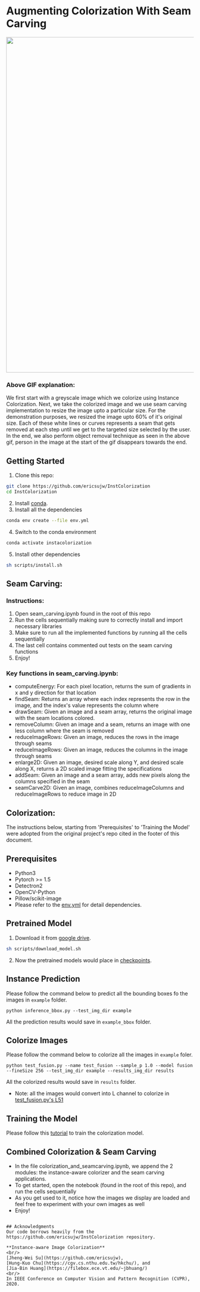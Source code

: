 # Augmenting Colorization With Seam Carving

<img src="https://github.com/ishanpakuwal/colorization/blob/main/updated_enhanced_colorizer.gif" width="900">

### Above GIF explanation:
We first start with a greyscale image which we colorize using Instance Colorization. Next, we take the colorized image and we use seam carving implementation to resize the image upto a particular size. For the demonstration purposes, we resized the image upto 60% of it's original size. Each of these white lines or curves represents a seam that gets removed at each step until we get to the targeted size selected by the user. In the end, we also perform object removal technique as seen in the above gif, person in the image at the start of the gif disappears towards the end.

## Getting Started
1. Clone this repo:
```sh
git clone https://github.com/ericsujw/InstColorization
cd InstColorization
```
2. Install [conda](https://www.anaconda.com/).
3. Install all the dependencies
```sh
conda env create --file env.yml
```
4. Switch to the conda environment
```sh
conda activate instacolorization
```
5. Install other dependencies
```sh
sh scripts/install.sh
```

## Seam Carving:
### Instructions:
1. Open seam_carving.ipynb found in the root of this repo
2. Run the cells sequentially making sure to correctly install and import necessary libraries
3. Make sure to run all the implemented functions by running all the cells sequentially
4. The last cell contains commented out tests on the seam carving functions
5. Enjoy!

### Key functions in seam_carving.ipynb:
- computeEnergy: For each pixel location, returns the sum of gradients in x and y direction for that location
- findSeam: Returns an array where each index represents the row in the image, and the index's value represents the column
where 
- drawSeam: Given an image and a seam array, returns the original image with the seam locations colored.
- removeColumn: Given an image and a seam, returns an image with one less column where the seam is removed
- reduceImageRows: Given an image, reduces the rows in the image through seams
- reduceImageRows: Given an image, reduces the columns in the image through seams
- enlarge2D: Given an image, desired scale along Y, and desired scale along X, returns a 2D scaled image fitting the specifications
- addSeam: Given an image and a seam array, adds new pixels along the columns specified in the seam
- seamCarve2D: Given an image, combines reduceImageColumns and reduceImageRows to reduce image in 2D

## Colorization:
The instructions below, starting from 'Prerequisites' to 'Training the Model' were adopted from the original project's repo
cited in the footer of this document.

## Prerequisites
* Python3
* Pytorch >= 1.5
* Detectron2
* OpenCV-Python
* Pillow/scikit-image
* Please refer to the [env.yml](env.yml) for detail dependencies.

## Pretrained Model
1. Download it from [google drive](https://drive.google.com/open?id=1Xb-DKAA9ibCVLqm8teKd1MWk6imjwTBh).
```sh
sh scripts/download_model.sh
```
2. Now the pretrained models would place in [checkpoints](checkpoints).

## Instance Prediction
Please follow the command below to predict all the bounding boxes fo the images in `example` folder.
```
python inference_bbox.py --test_img_dir example
```
All the prediction results would save in `example_bbox` folder.

## Colorize Images
Please follow the command below to colorize all the images in `example` foler.
```
python test_fusion.py --name test_fusion --sample_p 1.0 --model fusion --fineSize 256 --test_img_dir example --results_img_dir results
```
All the colorized results would save in `results` folder.

* Note: all the images would convert into L channel to colorize in [test_fusion.py's L51](test_fusion.py#L51)

## Training the Model
Please follow this [tutorial](README_TRAIN.md) to train the colorization model.



## Combined Colorization & Seam Carving
- In the file colorization_and_seamcarving.ipynb, we append the 2 modules: the instance-aware colorizer and the seam carving applications.
- To get started, open the notebook (found in the root of this repo), and run the cells sequentially
- As you get used to it, notice how the images we display are loaded and feel free to experiment with your own images as well
- Enjoy!

```

## Acknowledgments
Our code borrows heavily from the https://github.com/ericsujw/InstColorization repository.

**Instance-aware Image Colorization**
<br/>
[Jheng-Wei Su](https://github.com/ericsujw), 
[Hung-Kuo Chu](https://cgv.cs.nthu.edu.tw/hkchu/), and 
[Jia-Bin Huang](https://filebox.ece.vt.edu/~jbhuang/)
<br/>
In IEEE Conference on Computer Vision and Pattern Recognition (CVPR), 2020.

```
